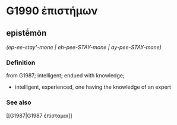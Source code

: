 # G1990 ἐπιστήμων

## epistḗmōn

_(ep-ee-stay'-mone | eh-pee-STAY-mone | ay-pee-STAY-mone)_

### Definition

from G1987; intelligent; endued with knowledge; 

- intelligent, experienced, one having the knowledge of an expert

### See also

[[G1987|G1987 ἐπίσταμαι]]
